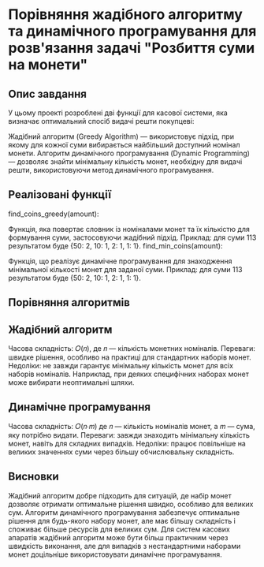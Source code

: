 # Порівняння жадібного алгоритму та динамічного програмування для розв'язання задачі "Розбиття суми на монети"
## Опис завдання
У цьому проекті розроблені дві функції для касової системи, яка визначає оптимальний спосіб видачі решти покупцеві:

Жадібний алгоритм (Greedy Algorithm) — використовує підхід, при якому для кожної суми вибирається найбільший доступний номінал монети.
Алгоритм динамічного програмування (Dynamic Programming) — дозволяє знайти мінімальну кількість монет, необхідну для видачі решти, використовуючи метод динамічного програмування.
## Реалізовані функції
find_coins_greedy(amount):

Функція, яка повертає словник із номіналами монет та їх кількістю для формування суми, застосовуючи жадібний підхід.
Приклад: для суми 113 результатом буде {50: 2, 10: 1, 2: 1, 1: 1}.
find_min_coins(amount):

Функція, що реалізує динамічне програмування для знаходження мінімальної кількості монет для заданої суми.
Приклад: для суми 113 результатом буде {50: 2, 10: 1, 2: 1, 1: 1}.

## Порівняння алгоритмів
## Жадібний алгоритм
Часова складність: 
𝑂(𝑛), де 𝑛 — кількість монетних номіналів.
Переваги: швидке рішення, особливо на практиці для стандартних наборів монет.
Недоліки: не завжди гарантує мінімальну кількість монет для всіх наборів номіналів. Наприклад, при деяких специфічних наборах монет може вибирати неоптимальні шляхи.

## Динамічне програмування
Часова складність: 
𝑂(𝑛⋅𝑚) де 𝑛 — кількість номіналів монет, а 
𝑚 — сума, яку потрібно видати.
Переваги: завжди знаходить мінімальну кількість монет, навіть для складних випадків.
Недоліки: працює повільніше на великих значеннях суми через більшу обчислювальну складність.

## Висновки
Жадібний алгоритм добре підходить для ситуацій, де набір монет дозволяє отримати оптимальне рішення швидко, особливо для великих сум.
Алгоритм динамічного програмування забезпечує оптимальне рішення для будь-якого набору монет, але має більшу складність і споживає більше ресурсів для великих сум.
Для систем касових апаратів жадібний алгоритм може бути більш практичним через швидкість виконання, але для випадків з нестандартними наборами монет доцільніше використовувати динамічне програмування.
